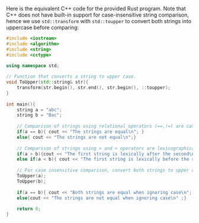 Here is the equivalent C++ code for the provided Rust program.
Note that C++ does not have built-in support for case-insensitive string comparison, hence we use `std::transform` with `std::toupper` to convert both strings into uppercase before comparing:
```cpp
#include <iostream>
#include <algorithm>
#include <string>
#include <cctype>
 
using namespace std;

// Function that converts a string to upper case.
void ToUpper(std::string& str){
    transform(str.begin(), str.end(), str.begin(), ::toupper);
}
 
int main(){
    string a = "abc";
    string b = "Bac";
   
    // Comparison of strings using relational operators (==,!=) are case-sensitive in C++.
    if(a == b){ cout << "The strings are equal\n"; } 
    else{ cout << "The strings are not equal\n";}
   
    // Comparison of strings using > and < operators are lexicographically (dictionary order) case-sensitive in C++.
    if(a > b){cout << "The first string is lexically after the second\n" ; } 
    else if(a < b){ cout << "The first string is lexically before the second\n";}  
   
    // For case insensitive comparison, convert both strings to upper or lower case and then compare.
    ToUpper(a);
    ToUpper(b); 
     
    if(a == b){ cout << "Both strings are equal when ignoring case\n"; } 
    else{cout << "The strings are not equal when ignoring case\n" ;}  
   
    return 0;
}
```
